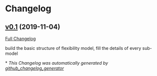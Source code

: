 # Changelog

## [v0.1](https://github.com/tum-ewk/emsflexpy/tree/v0.1) (2019-11-04)

[Full Changelog](https://github.com/tum-ewk/emsflexpy/compare/d51fe8993ff00ddb6b1bbd3bfc3ab15863e71811...v0.1)

build the basic structure of flexibility model, fill the details of every sub-model



\* *This Changelog was automatically generated by [github_changelog_generator](https://github.com/github-changelog-generator/github-changelog-generator)*
